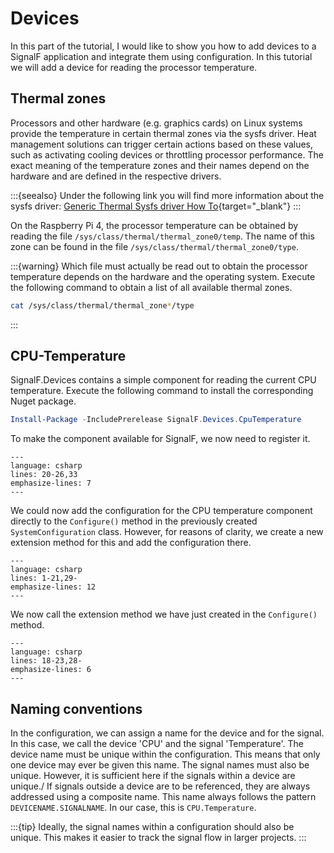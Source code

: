 # Devices

In this part of the tutorial, I would like to show you how to add devices to a SignalF application and integrate them using configuration. In this tutorial we will add a device for reading the processor temperature.

## Thermal zones

Processors and other hardware (e.g. graphics cards) on Linux systems provide the temperature in certain thermal zones via the sysfs driver. Heat management solutions can trigger certain actions based on these values, such as activating cooling devices or throttling processor performance. The exact meaning of the temperature zones and their names depend on the hardware and are defined in the respective drivers.

:::{seealso}
Under the following link you will find more information about the sysfs driver:
[Generic Thermal Sysfs driver How To](https://www.kernel.org/doc/Documentation/thermal/sysfs-api.txt){target="_blank"}
:::

On the Raspberry Pi 4, the processor temperature can be obtained by reading the file `/sys/class/thermal/thermal_zone0/temp`. The name of this zone can be found in the file `/sys/class/thermal/thermal_zone0/type`. 

:::{warning}
Which file must actually be read out to obtain the processor temperature depends on the hardware and the operating system. Execute the following command to obtain a list of all available thermal zones.
```bash
cat /sys/class/thermal/thermal_zone*/type
```
:::

## CPU-Temperature
SignalF.Devices contains a simple component for reading the current CPU temperature. Execute the following command to install the corresponding Nuget package.
```powershell
Install-Package -IncludePrerelease SignalF.Devices.CpuTemperature
```

To make the component available for SignalF, we now need to register it.

```{literalinclude} assets/code/Program.cs
---
language: csharp
lines: 20-26,33
emphasize-lines: 7
---
```

We could now add the configuration for the CPU temperature component directly to the `Configure()` method in the previously created `SystemConfiguration` class. However, for reasons of clarity, we create a new extension method for this and add the configuration there. 

```{literalinclude} assets/code/DeviceExtensions.cs
---
language: csharp
lines: 1-21,29-
emphasize-lines: 12
---
```

We now call the extension method we have just created in the `Configure()` method.

```{literalinclude} assets/code/SystemConfiguration.cs
---
language: csharp
lines: 18-23,28-
emphasize-lines: 6
---
```

## Naming conventions

In the configuration, we can assign a name for the device and for the signal. In this case, we call the device 'CPU' and the signal 'Temperature'. The device name must be unique within the configuration. This means that only one device may ever be given this name. The signal names must also be unique. However, it is sufficient here if the signals within a device are unique./
If signals outside a device are to be referenced, they are always addressed using a composite name. This name always follows the pattern `DEVICENAME.SIGNALNAME`. In our case, this is `CPU.Temperature`.

:::{tip}
Ideally, the signal names within a configuration should also be unique. This makes it easier to track the signal flow in larger projects.
:::

